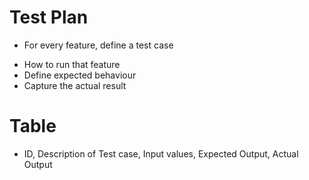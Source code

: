 # Test Plan
* For every feature, define a test case
- How to run that feature
- Define expected behaviour
- Capture the actual result
# Table
* ID, Description of Test case, Input values, Expected Output, Actual Output
